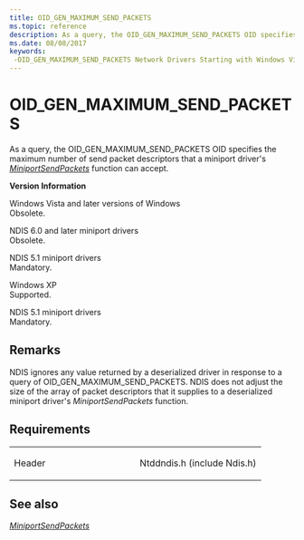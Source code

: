 ```yaml
---
title: OID_GEN_MAXIMUM_SEND_PACKETS
ms.topic: reference
description: As a query, the OID_GEN_MAXIMUM_SEND_PACKETS OID specifies the maximum number of send packet descriptors that a miniport driver's MiniportSendPackets function can accept.
ms.date: 08/08/2017
keywords: 
 -OID_GEN_MAXIMUM_SEND_PACKETS Network Drivers Starting with Windows Vista
---
```


# OID\_GEN\_MAXIMUM\_SEND\_PACKETS


As a query, the OID\_GEN\_MAXIMUM\_SEND\_PACKETS OID specifies the maximum number of send packet descriptors that a miniport driver's [*MiniportSendPackets*](/previous-versions/windows/hardware/network/ff550524(v=vs.85)) function can accept.

**Version Information**

<a href="" id="windows-vista-and-later-versions-of-windows"></a>Windows Vista and later versions of Windows  
Obsolete.

<a href="" id="ndis-6-0-and-later-miniport-drivers"></a>NDIS 6.0 and later miniport drivers  
Obsolete.

<a href="" id="ndis-5-1-miniport-drivers"></a>NDIS 5.1 miniport drivers  
Mandatory.

<a href="" id="windows-xp"></a>Windows XP  
Supported.

<a href="" id="ndis-5-1-miniport-drivers"></a>NDIS 5.1 miniport drivers  
Mandatory.

## Remarks

NDIS ignores any value returned by a deserialized driver in response to a query of OID\_GEN\_MAXIMUM\_SEND\_PACKETS. NDIS does not adjust the size of the array of packet descriptors that it supplies to a deserialized miniport driver's *MiniportSendPackets* function.

## Requirements

<table>
<colgroup>
<col width="50%" />
<col width="50%" />
</colgroup>
<tbody>
<tr class="odd">
<td><p>Header</p></td>
<td>Ntddndis.h (include Ndis.h)</td>
</tr>
</tbody>
</table>

## See also


[*MiniportSendPackets*](/previous-versions/windows/hardware/network/ff550524(v=vs.85))

 

